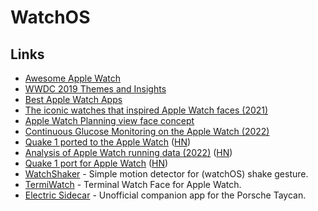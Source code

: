# WatchOS

## Links

- [Awesome Apple Watch](https://github.com/738/awesome-apple-watch)
- [WWDC 2019 Themes and Insights](https://david-smith.org/blog/2019/06/11/wwdc-2019-themes-and-insights/)
- [Best Apple Watch Apps](https://bestapplewatchapps.com/)
- [The iconic watches that inspired Apple Watch faces (2021)](https://www.arun.is/blog/apple-watch-faces/)
- [Apple Watch Planning view face concept](https://twitter.com/FonsMans/status/1497598940522373125)
- [Continuous Glucose Monitoring on the Apple Watch (2022)](https://hturan.com/writing/apple-watch-continuous-glucose-monitoring)
- [Quake 1 ported to the Apple Watch](https://github.com/MyOwnClone/quake_watch) ([HN](https://news.ycombinator.com/item?id=32747067))
- [Analysis of Apple Watch running data (2022)](https://applewatchrunner.substack.com/p/apple-watch-running-review) ([HN](https://news.ycombinator.com/item?id=32971085))
- [Quake 1 port for Apple Watch](https://github.com/ByteOverlord/Watch_Quake) ([HN](https://news.ycombinator.com/item?id=33667199))
- [WatchShaker](https://github.com/ezefranca/WatchShaker) - Simple motion detector for (watchOS) shake gesture.
- [TermiWatch](https://github.com/kuglee/TermiWatch) - Terminal Watch Face for Apple Watch.
- [Electric Sidecar](https://github.com/jverkoey/ElectricSidecar) - Unofficial companion app for the Porsche Taycan.
